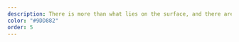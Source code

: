 ```yaml
---
description: There is more than what lies on the surface, and there are stories to learn and journeys to take. There is always more to know and understand, and the world holds answers.
color: "#9DD882"
order: 5
---
```


